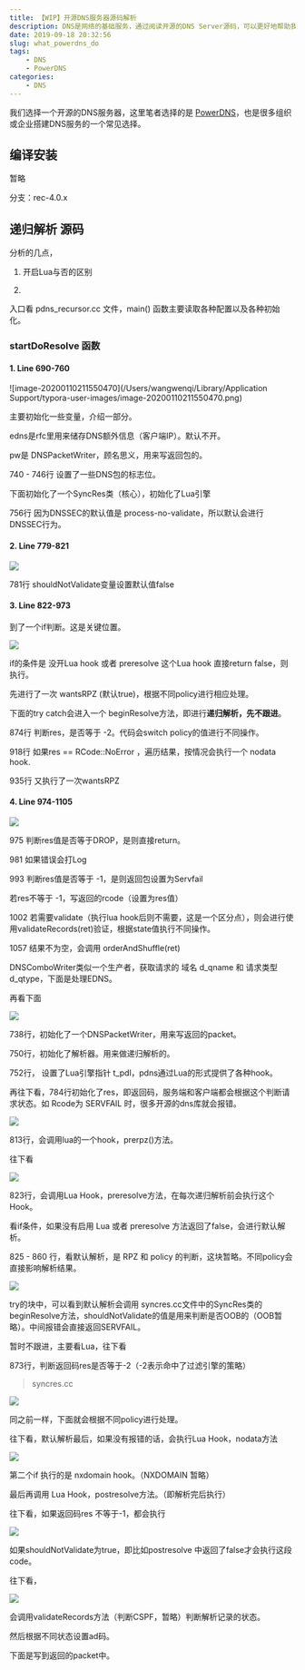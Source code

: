 ```yaml
---
title: 【WIP】开源DNS服务器源码解析
description: DNS是网络的基础服务，通过阅读开源的DNS Server源码，可以更好地帮助我们了解其工作机制及原理。本篇的撰写源于一次事故，下面就听在下娓娓道来。
date: 2019-09-18 20:32:56
slug: what_powerdns_do
tags: 
    - DNS
    - PowerDNS
categories: 
    - DNS
---
```


我们选择一个开源的DNS服务器，这里笔者选择的是 [PowerDNS](https://github.com/PowerDNS/pdns)，也是很多组织或企业搭建DNS服务的一个常见选择。



## 编译安装

暂略

分支：rec-4.0.x



## 递归解析 源码

分析的几点，

1. 开启Lua与否的区别

2. 

入口看 pdns_recursor.cc 文件，main() 函数主要读取各种配置以及各种初始化。

### startDoResolve 函数

#### 1. Line 690-760 

![image-20200110211550470](/Users/wangwenqi/Library/Application Support/typora-user-images/image-20200110211550470.png)

主要初始化一些变量，介绍一部分。

edns是rfc里用来储存DNS额外信息（客户端IP）。默认不开。

pw是 DNSPacketWriter，顾名思义，用来写返回包的。

740 - 746行 设置了一些DNS包的标志位。

下面初始化了一个SyncRes类（核心），初始化了Lua引擎

756行 因为DNSSEC的默认值是 process-no-validate，所以默认会进行DNSSEC行为。



#### 2. Line 779-821

![](https://ser4wang.oss-cn-beijing.aliyuncs.com/20200110212045.png)

781行 shouldNotValidate变量设置默认值false



#### 3. Line 822-973

到了一个if判断。这是关键位置。

![](https://ser4wang.oss-cn-beijing.aliyuncs.com/20200110212817.png)

if的条件是 没开Lua hook 或者 preresolve 这个Lua hook 直接return false，则执行。

先进行了一次 wantsRPZ (默认true)，根据不同policy进行相应处理。

下面的try catch会进入一个 beginResolve方法，即进行**递归解析，先不跟进**。

874行 判断res，是否等于 -2。代码会switch policy的值进行不同操作。

918行 如果res == RCode::NoError ，遍历结果，按情况会执行一个 nodata hook.

935行 又执行了一次wantsRPZ



#### 4. Line 974-1105

![](https://ser4wang.oss-cn-beijing.aliyuncs.com/20200112164805.png)

975 判断res值是否等于DROP，是则直接return。

981 如果错误会打Log

993 判断res值是否等于 -1，是则返回包设置为Servfail

若res不等于 -1，写返回的rcode（设置为res值）

1002 若需要validate（执行lua hook后则不需要，这是一个区分点），则会进行使用validateRecords(ret)验证，根据state值执行不同操作。

1057 结果不为空，会调用 orderAndShuffle(ret)









DNSComboWriter类似一个生产者，获取请求的 域名 d_qname 和 请求类型 d_qtype，下面是处理EDNS。



再看下面

![](https://ser4wang.oss-cn-beijing.aliyuncs.com/20191217204919.png)

738行，初始化了一个DNSPacketWriter，用来写返回的packet。

750行，初始化了解析器。用来做递归解析的。

752行， 设置了Lua引擎指针 t_pdl，pdns通过Lua的形式提供了各种hook。



再往下看，784行初始化了res，即返回码，服务端和客户端都会根据这个判断请求状态。如 Rcode为 SERVFAIL 时，很多开源的dns库就会报错。

![](https://ser4wang.oss-cn-beijing.aliyuncs.com/20191218103654.png)



813行，会调用lua的一个hook，prerpz()方法。

往下看

![](https://ser4wang.oss-cn-beijing.aliyuncs.com/20191218105837.png)

823行，会调用Lua Hook，preresolve方法，在每次递归解析前会执行这个Hook。

看if条件，如果没有启用 Lua 或者 preresolve 方法返回了false，会进行默认解析。



825 - 860 行，看默认解析，是 RPZ 和 policy 的判断，这块暂略。不同policy会直接影响解析结果。

![](https://ser4wang.oss-cn-beijing.aliyuncs.com/20191218110645.png)



try的块中，可以看到默认解析会调用 syncres.cc文件中的SyncRes类的beginResolve方法，shouldNotValidate的值是用来判断是否OOB的（OOB暂略）。中间报错会直接返回SERVFAIL。



暂时不跟进，主要看Lua，往下看



873行，判断返回码res是否等于-2（-2表示命中了过滤引擎的策略）

> syncres.cc

![](https://ser4wang.oss-cn-beijing.aliyuncs.com/20191218111229.png)

同之前一样，下面就会根据不同policy进行处理。



往下看，默认解析最后，如果没有报错的话，会执行Lua Hook，nodata方法

![](https://ser4wang.oss-cn-beijing.aliyuncs.com/20191218111629.png)



第二个if 执行的是 nxdomain hook。（NXDOMAIN 暂略）



最后再调用 Lua Hook，postresolve方法。（即解析完后执行）



往下看，如果返回码res 不等于-1，都会执行

![](https://ser4wang.oss-cn-beijing.aliyuncs.com/20191218113239.png)

如果shouldNotValidate为true，即比如postresolve 中返回了false才会执行这段code。



往下看，

![](https://ser4wang.oss-cn-beijing.aliyuncs.com/20191218113958.png)

会调用validateRecords方法（判断CSPF，暂略）判断解析记录的状态。

然后根据不同状态设置ad码。



下面是写到返回的packet中。















